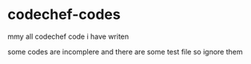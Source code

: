 # codechef-codes
mmy all codechef code i have writen

some codes are incomplere and there are some test file so ignore them
